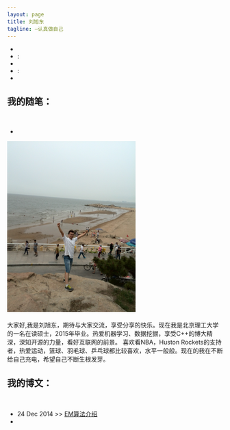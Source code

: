 ```yaml
---
layout: page
title: 刘旭东
tagline: —认真做自己
---
```

<head>
<meta http-equiv="Content-Type" content="text/html; charset=utf-8" />
<link rel="stylesheet" type="text/css" media="all" href="style.css">
<script language="javascript" type="text/javascript" src="js/js.js"></script>
<script type="text/javascript" src="http://code.jquery.com/jquery-1.6.4.min.js"></script>
<title>刘旭东的个人主页</title>
<script type="text/javascript">
$(document).ready(function() {

	// 创建两个变量，一个数组中的月和日的名称
	var monthNames = [ "一月", "二月", "三月", "四月", "五月", "六月", "七月", "八月", "九月", "十月", "十一月", "十二月" ]; 
	var dayNames= ["星期日","星期一","星期二","星期三","星期四","星期五","星期六"]

	// 创建一个对象newDate（）
	var newDate = new Date();
	// 提取当前的日期从日期对象
	newDate.setDate(newDate.getDate());
	//输出的日子，日期，月和年
	$('#Date').html(newDate.getFullYear() + " " + monthNames[newDate.getMonth()] + ' ' + newDate.getDate() + ' ' + dayNames[newDate.getDay()]);

	setInterval( function() {
		// 创建一个对象，并提取newDate（）在访问者的当前时间的秒
		var seconds = new Date().getSeconds();
		//添加前导零秒值
		$("#sec").html(( seconds < 10 ? "0" : "" ) + seconds);
	},1000);
	
	setInterval( function() {
		// 创建一个对象，并提取newDate（）在访问者的当前时间的分钟
		var minutes = new Date().getMinutes();
		// 添加前导零的分钟值
		$("#min").html(( minutes < 10 ? "0" : "" ) + minutes);
    },1000);
	
	setInterval( function() {
		// 创建一个对象，并提取newDate（）在访问者的当前时间的小时
		var hours = new Date().getHours();
		// 添加前导零的小时值
		$("#hours").html(( hours < 10 ? "0" : "" ) + hours);
    }, 1000);
	
}); 
</script>
</head>

<body>
<div id="right">
<div class="clock" style="align=center;">
	<div id="Date"></div>
	<ul>
		<li id="hours" > </li>
		<li id="point">:</li>
		<li id="min"> </li>
		<li id="point">:</li>
		<li id="sec"> </li>
	</ul>
</div>
<div id="essay">
<h2>我的随笔：</h2><br>
<ul> 
<li></li>
</ul>
</div>
</div>
<div id="myself">
<div id="photo" class="jpg">
<img src="1.jpg" alt="Drawing" width="300px" />
</div>
<div id="describe" >
<br>
大家好,我是刘旭东，期待与大家交流，享受分享的快乐。现在我是北京理工大学的一名在读硕士，2015年毕业。热爱机器学习、数据挖掘，享受C++的博大精深，深知开源的力量，看好互联网的前景。
喜欢看NBA，Huston Rockets的支持者，热爱运动，篮球、羽毛球、乒乓球都比较喜欢，水平一般般。现在的我在不断给自己充电，希望自己不断生根发芽。
</div>
</div>
<div id="myblogtext">
<h2>我的博文：</h2><br>
<ul> 
<li>24 Dec 2014 >> <a href="http://www.cnblogs.com/retarded/articles/4129413.html">EM算法介绍</a></li>
<li><a href="http://www.cnblogs.com/retarded/articles/4129413.html"></a></li>
</ul>

</div>
</body>


